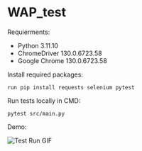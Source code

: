 # WAP_test

Requierments:
- Python 3.11.10
- ChromeDriver 130.0.6723.58
- Google Chrome 130.0.6723.58 

Install required packages:
```
run pip install requests selenium pytest
```

Run tests locally in CMD: 
```
pytest src/main.py
```

Demo:

![Test Run GIF](https://github.com/Ifme87/WAP_test/blob/develop/assets/2024-10-17-20-24-06.gif)
